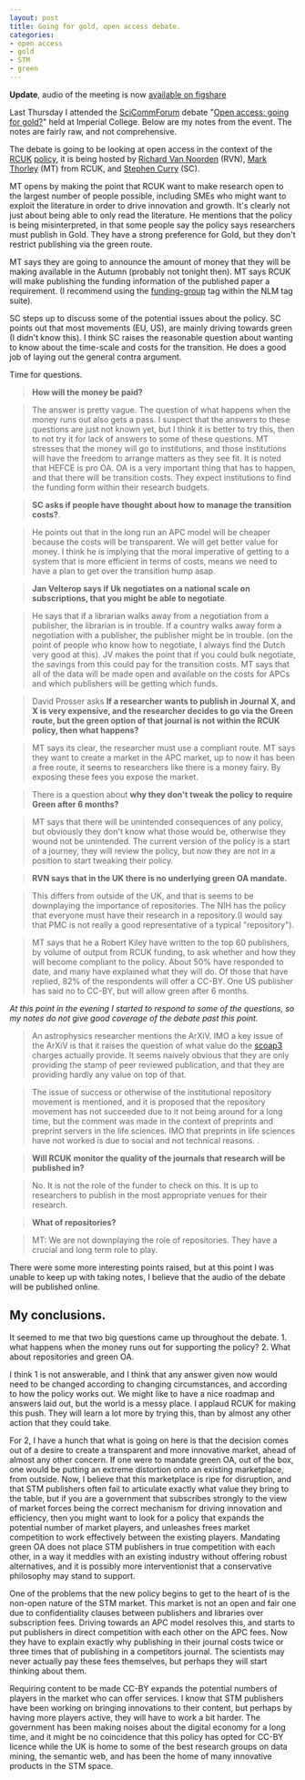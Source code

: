 ```yaml
---
layout: post
title: Going for gold, open access debate.
categories: 
- open access
- gold
- STM
- green
---
```


**Update**, audio of the meeting is now [available on figshare][aof]

[aof]: http://figshare.com/articles/Open_Access:_Going_for_Gold_/96158?utm_term=%23oa&utm_source=twitterfeed&utm_medium=twitter

Last Thursday I attended the [SciCommForum][scf] debate "[Open access: going for gold?][debate]" held at Imperial College. Below are my notes from the event. The notes are fairly raw, and not comprehensive.

[scf]: http://www3.imperial.ac.uk/humanities/sciencecommunicationgroup/scicomm%20forum
[debate]: http://www3.imperial.ac.uk/newsandeventspggrp/imperialcollege/eventssummary/event_5-9-2012-16-32-1

The debate is going to be looking at open access in the context of the [RCUK][rcuk] [policy][rcukp], it is being hosted by [Richard Van Noorden][rvn] (RVN), [Mark Thorley][mt] (MT) from RCUK, and [Stephen Curry][sc] (SC).

[rcuk]: http://www.rcuk.ac.uk/Pages/Home.aspx
[rcukp]: http://www.rcuk.ac.uk/media/news/2012news/Pages/120716.aspx
[sc]: http://occamstypewriter.org/scurry/
[rvn]: https://twitter.com/Richvn
[mt]: https://twitter.com/MarkRThorley

MT opens by making the point that RCUK want to make research open to the largest number of people possible, including SMEs who might want to exploit the literature in order to drive innovation and growth. It's clearly not just about being able to only read the literature. He mentions that the policy is being misinterpreted, in that some people say the policy says researchers must publish in Gold. They have a strong preference for Gold, but they don't restrict publishing via the green route.

MT says they are going to announce the amount of money that they will be making available in the Autumn (probably not tonight then). MT says RCUK will make publishing the funding information of the published paper a requirement. (I recommend using the [funding-group][fg] tag within the NLM tag suite).

[fg]: http://dtd.nlm.nih.gov/archiving/tag-library/3.0/n-mjv0.html

SC steps up to discuss some of the potential issues about the policy. SC points out that most movements (EU, US), are mainly driving towards green (I didn't know this). I think SC raises the reasonable question about wanting to know about the time-scale and costs for the transition. He does a good job of laying out the general contra argument.

Time for questions.

> **How will the money be paid?**

> The answer is pretty vague. The question of what happens when the money runs out also gets a pass. I suspect that the answers to these questions are just not known yet, but I think it is better to try this, then to not try it for lack of answers to some of these questions. MT stresses that the money will go to institutions, and those institutions will have the freedom to arrange matters as they see fit. It is noted that HEFCE is pro OA. OA is a very important thing that has to happen, and that there will be transition costs. They expect institutions to find the funding form within their research budgets. 

> **SC asks if people have thought about how to manage the transition costs?**. 

>He points out that in the long run an APC model will be cheaper because the costs will be transparent. We will get better value for money. I think he is implying that the moral imperative of getting to a system that is more efficient in terms of costs, means we need to have a plan to get over the transition hump asap.  

> **Jan Velterop says if Uk negotiates on a national scale on subscriptions, that you might be able to negotiate**.  

> He says that if a librarian walks away from a negotiation from a publisher, the librarian is in trouble. If a country walks away form a negotiation with a publisher, the publisher might be in trouble. (on the point of people who know how to negotiate, I always find the Dutch very good at this). JV makes the point that if you could bulk negotiate, the savings from this could pay for the transition costs. MT says that all of the data will be made open and available on the costs for APCs and which publishers will be getting which funds.

> David Prosser asks **If a researcher wants to publish in Journal X, and X is very expensive, and the researcher decides to go via the Green route, but the green option of that journal is not within the RCUK policy, then what happens?**

> MT says its clear, the researcher must use a compliant route. MT says they want to create a market in the APC market, up to now it has been a free route, it seems to researchers like there is a money fairy. By exposing these fees you expose the market. 

> There is a question about **why they don't tweak the policy to require Green after 6 months?** 

>MT says that there will be unintended consequences of any policy, but obviously they don't know what those would be, otherwise they wound not be unintended. The current version of the policy is a start of a journey, they will review the policy, but now they are not in a position to start tweaking their policy. 

> **RVN says that in the UK there is no underlying green OA mandate.** 

> This differs from outside of the UK, and that is seems to be downplaying the importance of repositories. The NIH has the policy that everyone must have their research in a repository.(I would say that PMC is not really a good representative of a typical "repository").

> MT says that he a Robert Kiley have written to the top 60 publishers, by volume of output from RCUK funding, to ask whether and how they will become compliant to the policy. About 50% have responded to date, and many have explained what they will do. Of those that have replied, 82% of the respondents will offer a CC-BY. One US publisher has said no to CC-BY, but will allow green after 6 months. 

*At this point in the evening I started to respond to some of the questions, so my notes do not give good coverage of the debate past this point.* 

> An astrophysics researcher mentions the ArXiV. IMO a key issue of the ArXiV is that it raises the question of what value do the [scoap3][s3] charges actually provide. It seems naively obvious that they are only providing the stamp of peer reviewed publication, and that they are providing hardly any value on top of that. 

[s3]: http://scoap3.org/

> The issue of success or otherwise of the institutional repository movement is mentioned, and it is proposed that the repository movement has not succeeded due to it not being around for a long time, but the comment was made in the context of preprints and preprint servers in the life sciences. IMO that preprints in life sciences have not worked is due to social and not technical reasons. .

> **Will RCUK monitor the quality of the journals that research will be published in?**

> No. It is not the role of the funder to check on this. It is up to researchers to publish in the most appropriate venues for their research. 

> **What of repositories?**

>MT: We are not downplaying the role of repositories. They have a crucial and long term role to play.

There were some more interesting points raised, but at this point I was unable to keep up with taking notes, I believe that the audio of the debate will be published online. 

## My conclusions.

It seemed to me that two big questions came up throughout the debate. 1. what happens when the money runs out for supporting the policy? 2. What about repositories and green OA. 

I think 1 is not answerable, and I think that any answer given now would need to be changed according to changing circumstances, and according to how the policy works out. We might like to have a nice roadmap and answers laid out, but the world is a messy place. I applaud RCUK for making this push. They will learn a lot more by trying this, than by almost any other action that they could take. 

For 2, I have a hunch that what is going on here is that the decision comes out of a desire to create a transparent and more innovative market, ahead of almost any other concern. If one were to mandate green OA, out of the box, one would be putting an extreme distortion onto an existing marketplace, from outside. Now, I believe that this marketplace is ripe for disruption, and that STM publishers often fail to articulate exactly what value they bring to the table, but if you are a government that subscribes strongly to the view of market forces being the correct mechanism for driving innovation and efficiency, then you might want to look for a policy that expands the potential number of market players, and unleashes frees market competition to work effectively between the existing players. Mandating green OA does not place STM publishers in true competition with each other, in a way it meddles with an existing industry without offering robust alternatives, and it is possibly more interventionist that a conservative philosophy may stand to support.

One of the problems that the new policy begins to get to the heart of is the non-open nature of the STM market. This market is not an open and fair one due to confidentiality clauses between publishers and libraries over subscription fees. Driving towards an APC model resolves this, and starts to put publishers in direct competition with each other on the APC fees. Now they have to explain exactly why publishing in their journal costs twice or three times that of publishing in a competitors journal. The scientists may never actually pay these fees themselves, but perhaps they will start thinking about them. 

Requiring content to be made CC-BY expands the potential numbers of players in the market who can offer services. I know that STM publishers have been working on bringing innovations to their content, but perhaps by having more players active, they will have to work a bit harder. The government has been making noises about the digital economy for a long time, and it might be no coincidence that this policy has opted for CC-BY licence while the UK is home to some of the best research groups on data mining, the semantic web, and has been the home of many innovative products in the STM space. 
